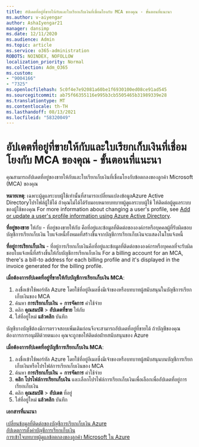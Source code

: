 ```yaml
---
title: อัปเดตที่อยู่ที่ขายให้กับและใบเรียกเก็บเงินที่เชื่อมโยงกับ MCA ของคุณ - ขั้นตอนที่แนะนา
ms.author: v-aiyengar
author: AshaIyengar21
manager: dansimp
ms.date: 12/11/2020
ms.audience: Admin
ms.topic: article
ms.service: o365-administration
ROBOTS: NOINDEX, NOFOLLOW
localization_priority: Normal
ms.collection: Adm_O365
ms.custom:
- "9004166"
- "7325"
ms.openlocfilehash: 5c0f4e7e92081a60be1f6930100ed08ce91ad545
ms.sourcegitcommit: ab75f66355116e995b3cb5505465b31989339e28
ms.translationtype: MT
ms.contentlocale: th-TH
ms.lasthandoff: 08/13/2021
ms.locfileid: "58320049"
---
```

# <a name="update-sold-to-and-bill-to-address-associated-to-your-mca---recommended-steps"></a>อัปเดตที่อยู่ที่ขายให้กับและใบเรียกเก็บเงินที่เชื่อมโยงกับ MCA ของคุณ - ขั้นตอนที่แนะนา

คุณสามารถอัปเดตที่อยู่ของขายให้กับและใบเรียกเก็บเงินที่เชื่อมโยงกับข้อตกลงของลูกค้า Microsoft (MCA) ของคุณ 

**หมายเหตุ**: เฉพาะผู้ดูแลระบบผู้ใช้เท่านั้นที่สามารถเปลี่ยนแปลงข้อมูลAzure Active Directoryโปรไฟล์ผู้ใช้ได้ ถ้าคุณไม่ได้ได้รับมอบหมายบทบาทผู้ดูแลระบบผู้ใช้ ให้ติดต่อผู้ดูแลระบบของผู้ใช้ของคุณ For more information about changing a user's profile, see [Add or update a user's profile information using Azure Active Directory](https://docs.microsoft.com/azure/active-directory/fundamentals/active-directory-users-profile-azure-portal).

**ที่อยู่ของขาย** ให้กับ - ที่อยู่ของขายให้กับ คือที่อยู่และข้อมูลที่ติดต่อขององค์กรหรือบุคคลผู้ที่รับผิดชอบบัญชีการเรียกเก็บเงิน ใบแจ้งหนี้ทั้งหมดที่สร้างขึ้นจากบัญชีการเรียกเก็บเงินจะแสดงในใบแจ้งหนี้

**ที่อยู่การเรียกเก็บเงิน** - ที่อยู่การเรียกเก็บเงินคือที่อยู่และข้อมูลที่ติดต่อขององค์กรหรือบุคคลที่จะรับผิดชอบใบแจ้งหนี้ที่สร้างขึ้นให้กับบัญชีการเรียกเก็บเงิน For a billing account for an MCA, there's a bill-to address for each billing profile and it's displayed in the invoice generated for the billing profile.

**เมื่อต้องการอัปเดตที่อยู่ที่ขายให้กับบัญชีการเรียกเก็บเงิน MCA**:

1. ลงชื่อเข้าใช้พอร์ทัล Azure โดยใช้ที่อยู่อีเมลซึ่งมีเจ้าของหรือบทบาทผู้สนับสนุนในบัญชีการเรียกเก็บเงินของ MCA
1. ค้นหา **การเรียกเก็บเงิน**  +  **การจัดการ** ค่าใช้จ่าย
1. คลิก **คุณสมบัติ**  >  **อัปเดตที่ขาย** ให้กับ
1. ใส่ที่อยู่ใหม่ **แล้วคลิก** บันทึก

บัญชีบางบัญชีต้องมีการตรวจสอบเพิ่มเติมก่อนจึงจะสามารถอัปเดตที่อยู่ที่ขายได้ ถ้าบัญชีของคุณต้องการการอนุมัติด้วยตนเอง คุณจะถูกขอให้ติดต่อฝ่ายสนับสนุนของ Azure

**เมื่อต้องการอัปเดตที่อยู่บัญชีการเรียกเก็บเงิน MCA**: 

1. ลงชื่อเข้าใช้พอร์ทัล Azure โดยใช้ที่อยู่อีเมลซึ่งมีเจ้าของหรือบทบาทผู้สนับสนุนบนบัญชีการเรียกเก็บเงินหรือโปรไฟล์การเรียกเก็บเงินของ MCA
1. ค้นหา **การเรียกเก็บเงิน**  +  **การจัดการ** ค่าใช้จ่าย
1. **คลิก โปรไฟล์การเรียกเก็บเงิน** และเลือกโปรไฟล์การเรียกเก็บเงินเพื่อเลือกเพื่ออัปเดตที่อยู่การเรียกเก็บเงิน
1. คลิก **คุณสมบัติ**  >  **อัปเดต** ที่อยู่
1. ใส่ที่อยู่ใหม่ **แล้วคลิก** บันทึก

**เอกสารที่แนะนา**

[เปลี่ยนข้อมูลที่ติดต่อของบัญชีการเรียกเก็บเงิน Azure](https://docs.microsoft.com/azure/cost-management-billing/manage/change-azure-account-profile)   
[อัปเดตการตั้งค่าบัญชีการเรียกเก็บเงิน](https://docs.microsoft.com/microsoft-store/update-microsoft-store-for-business-account-settings)  
[การเข้าใจบทบาทผู้ดูแลข้อตกลงของลูกค้า Microsoft ใน Azure](https://docs.microsoft.com/azure/cost-management-billing/manage/understand-mca-roles)